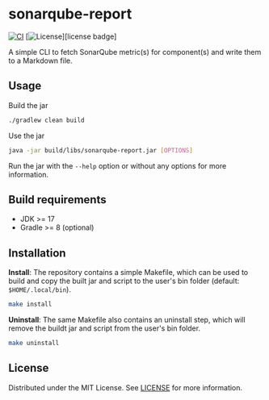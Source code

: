 # sonarqube-report
[![CI](https://github.com/beiertu-mms/cli-app-template/actions/workflows/ci.yaml/badge.svg)][ci badge]
[![License](https://img.shields.io/github/license/beiertu-mms/sonarqube-report)][license badge]

A simple CLI to fetch SonarQube metric(s) for component(s) and write them to a Markdown file.

## Usage

Build the jar

```sh
./gradlew clean build
```

Use the jar

```sh
java -jar build/libs/sonarqube-report.jar [OPTIONS]
```

Run the jar with the `--help` option or without any options for more information.

## Build requirements
- JDK >= 17
- Gradle >= 8 (optional)

## Installation
**Install**:
The repository contains a simple Makefile, which can be used to build
and copy the built jar and script to the user's bin folder (default: `$HOME/.local/bin`).

```bash
make install
```

**Uninstall**:
The same Makefile also contains an uninstall step,
which will remove the buildt jar and script from the user's bin folder.

```bash
make uninstall
```

## License
Distributed under the MIT License. See [LICENSE][license] for more information.

[ci badge]: https://github.com/beiertu-mms/cli-app-template/actions/workflows/ci.yaml
[license]: https://github.com/beiertu-mms/sonarqube-report/blob/master/LICENSE
